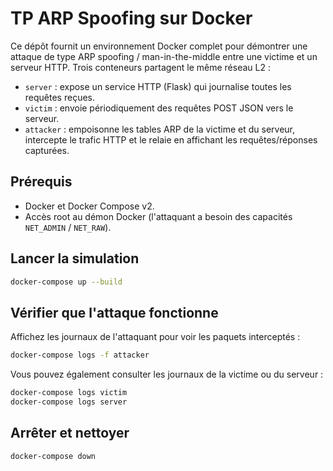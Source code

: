 # TP ARP Spoofing sur Docker

Ce dépôt fournit un environnement Docker complet pour démontrer une attaque de type ARP spoofing / man-in-the-middle entre une victime et un serveur HTTP. Trois conteneurs partagent le même réseau L2 :

- `server` : expose un service HTTP (Flask) qui journalise toutes les requêtes reçues.
- `victim` : envoie périodiquement des requêtes POST JSON vers le serveur.
- `attacker` : empoisonne les tables ARP de la victime et du serveur, intercepte le trafic HTTP et le relaie en affichant les requêtes/réponses capturées.

## Prérequis

- Docker et Docker Compose v2.
- Accès root au démon Docker (l'attaquant a besoin des capacités `NET_ADMIN` / `NET_RAW`).

## Lancer la simulation

```bash
docker-compose up --build
```

## Vérifier que l'attaque fonctionne

Affichez les journaux de l'attaquant pour voir les paquets interceptés :

```bash
docker-compose logs -f attacker
```

Vous pouvez également consulter les journaux de la victime ou du serveur :

```bash
docker-compose logs victim
docker-compose logs server
```

## Arrêter et nettoyer

```bash
docker-compose down
```
